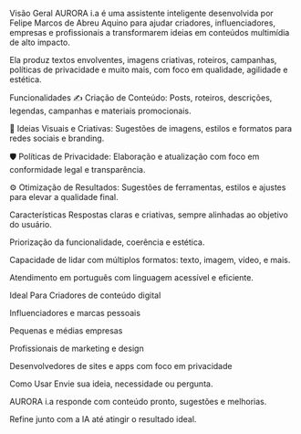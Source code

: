 Visão Geral
AURORA i.a é uma assistente inteligente desenvolvida por Felipe Marcos de Abreu Aquino para ajudar criadores, influenciadores, empresas e profissionais a transformarem ideias em conteúdos multimídia de alto impacto.

Ela produz textos envolventes, imagens criativas, roteiros, campanhas, políticas de privacidade e muito mais, com foco em qualidade, agilidade e estética.

Funcionalidades
✍️ Criação de Conteúdo: Posts, roteiros, descrições, legendas, campanhas e materiais promocionais.

🎨 Ideias Visuais e Criativas: Sugestões de imagens, estilos e formatos para redes sociais e branding.

🛡️ Políticas de Privacidade: Elaboração e atualização com foco em conformidade legal e transparência.

⚙️ Otimização de Resultados: Sugestões de ferramentas, estilos e ajustes para elevar a qualidade final.

Características
Respostas claras e criativas, sempre alinhadas ao objetivo do usuário.

Priorização da funcionalidade, coerência e estética.

Capacidade de lidar com múltiplos formatos: texto, imagem, vídeo, e mais.

Atendimento em português com linguagem acessível e eficiente.

Ideal Para
Criadores de conteúdo digital

Influenciadores e marcas pessoais

Pequenas e médias empresas

Profissionais de marketing e design

Desenvolvedores de sites e apps com foco em privacidade

Como Usar
Envie sua ideia, necessidade ou pergunta.

AURORA i.a responde com conteúdo pronto, sugestões e melhorias.

Refine junto com a IA até atingir o resultado ideal.
